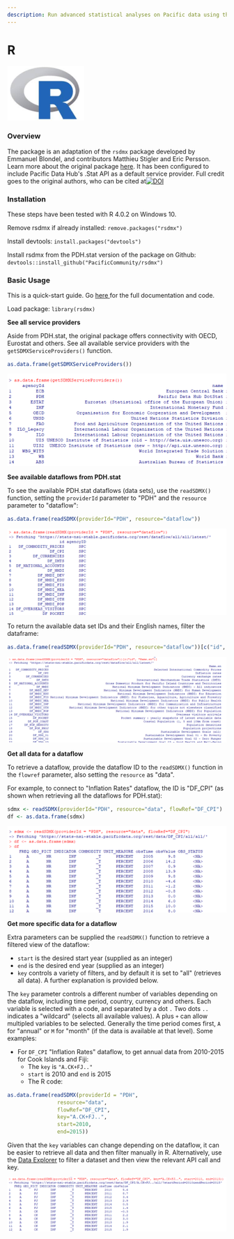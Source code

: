 ```yaml
---
description: Run advanced statistical analyses on Pacific data using the rsdmx package
---
```


# R

![](../../.gitbook/assets/image%20%2879%29.png)

### Overview

The package is an adaptation of the `rsdmx` package developed by Emmanuel Blondel, and contributors Matthieu Stigler and Eric Persson. Learn more about the original package [here](https://github.com/opensdmx/rsdmx). It has been configured to include Pacific Data Hub's .Stat API as a default service provider. Full credit goes to the original authors, who can be cited at[![DOI](https://zenodo.org/badge/5183/opensdmx/rsdmx.svg)](http://doi.org/10.5281/zenodo.592404)

### Installation

These steps have been tested with R 4.0.2 on Windows 10.

Remove rsdmx if already installed: `remove.packages("rsdmx")`

Install devtools: `install.packages("devtools")`

Install rsdmx from the PDH.stat version of the package on Github: `devtools::install_github("PacificCommunity/rsdmx")`

### Basic Usage

This is a quick-start guide. Go [here ](https://github.com/PacificCommunity/rsdmx)for the full documentation and code.

Load package: `library(rsdmx)`

**See all service providers**

Aside from PDH.stat, the original package offers connectivity with OECD, Eurostat and others. See all available service providers with the `getSDMXServiceProviders()` function.

```r
as.data.frame(getSDMXServiceProviders())
```

![](../../.gitbook/assets/1.png)

**See available dataflows from PDH.stat**

To see the available PDH.stat dataflows \(data sets\), use the `readSDMX()` function, setting the `providerId` parameter to "PDH" and the `resource` parameter to "dataflow":

```r
as.data.frame(readSDMX(providerId="PDH", resource="dataflow"))
```

![](../../.gitbook/assets/getdataflows.png)

To return the available data set IDs and their English names, filter the dataframe:

```r
as.data.frame(readSDMX(providerId="PDH", resource="dataflow"))[c("id", "Name.en")]
```

![](../../.gitbook/assets/getdataflowsandnames.png)

**Get all data for a dataflow**

To retrieve a dataflow, provide the dataflow ID to the `readSDMX()` function in the `flowref` parameter, also setting the `resource` as "data".

For example, to connect to "Inflation Rates" dataflow, the ID is "DF\_CPI" \(as shown when retrieving all the dataflows for PDH.stat\):

```r
sdmx <- readSDMX(providerId="PDH", resource="data", flowRef="DF_CPI")
df <- as.data.frame(sdmx)
```

![](../../.gitbook/assets/getcpidata.png)

**Get more specific data for a dataflow**

Extra parameters can be supplied the `readSDMX()` function to retrieve a filtered view of the dataflow:

* `start` is the desired start year \(supplied as an integer\)
* `end` is the desired end year \(supplied as an integer\)
* `key` controls a variety of filters, and by default it is set to "all" \(retrieves all data\). A further explanation is provided below.

The `key` parameter controls a different number of variables depending on the dataflow, including time period, country, currency and others. Each variable is selected with a code, and separated by a dot `.` Two dots `..` indicates a "wildcard" \(selects all available values\). A plus `+` can allow multipled variables to be selected. Generally the time period comes first, `A` for "annual" or `M` for "month" \(if the data is available at that level\). Some examples:

* For `DF_CPI` "Inflation Rates" dataflow, to get annual data from 2010-2015 for Cook Islands and Fiji:
  * The `key` is `"A.CK+FJ.."`
  * `start` is 2010 and `end` is 2015
  * The R code:

```r
as.data.frame(readSDMX(providerId = "PDH", 
                resource="data", 
                flowRef="DF_CPI", 
                key="A.CK+FJ..", 
                start=2010, 
                end=2015))
```

Given that the `key` variables can change depending on the dataflow, it can be easier to retrieve all data and then filter manually in R. Alternatively, use the [Data Explorer](https://stats.pacificdata.org/?locale=en) to filter a dataset and then view the relevant API call and key.

![](../../.gitbook/assets/cookfiji.png)

